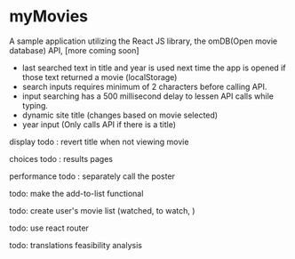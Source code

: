 <h1>myMovies</h1>

<p>A sample application utilizing the React JS library, the omDB(Open movie database) API, [more coming soon]</p>

- last searched text in title and year is used next time the app is opened if those text returned a movie (localStorage)
- search inputs requires minimum of 2 characters before calling API.
- input searching has a 500 millisecond delay to lessen API calls while typing.
- dynamic site title (changes based on movie selected)
- year input (Only calls API if there is a title)

display
todo : revert title when not viewing movie

choices
todo : results pages

performance
todo : separately call the poster

todo: make the add-to-list functional

todo: create user's movie list (watched, to watch, )

todo: use react router

todo: translations feasibility analysis
